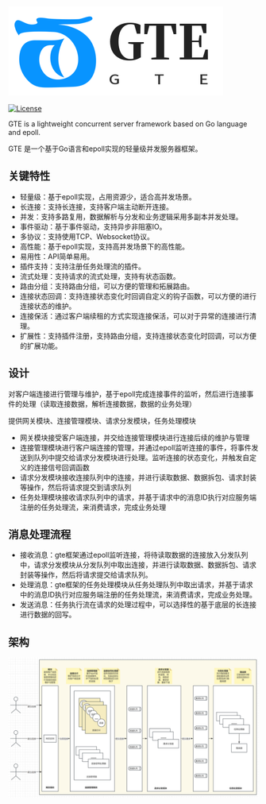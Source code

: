 ![logo](/docs/gte_logo.png)

[![License](https://img.shields.io/badge/License-MIT-black.svg)](LICENSE)

GTE is a lightweight concurrent server framework based on Go language and epoll.

GTE 是一个基于Go语言和epoll实现的轻量级并发服务器框架。

## 关键特性

- 轻量级：基于epoll实现，占用资源少，适合高并发场景。
- 长连接：支持长连接，支持客户端主动断开连接。
- 并发：支持多路复用，数据解析与分发和业务逻辑采用多副本并发处理。
- 事件驱动：基于事件驱动，支持异步非阻塞IO。
- 多协议：支持使用TCP、Websocket协议。
- 高性能：基于epoll实现，支持高并发场景下的高性能。
- 易用性：API简单易用。
- 插件支持：支持注册任务处理流的插件。
- 流式处理：支持请求的流式处理，支持有状态函数。
- 路由分组：支持路由分组，可以方便的管理和拓展路由。
- 连接状态回调：支持连接状态变化时回调自定义的钩子函数，可以方便的进行连接状态的维护。
- 连接保活：通过客户端续租的方式实现连接保活，可以对于异常的连接进行清理。
- 扩展性：支持插件注册，支持路由分组，支持连接状态变化时回调，可以方便的扩展功能。

## 设计

对客户端连接进行管理与维护，基于epoll完成连接事件的监听，然后进行连接事件的处理（读取连接数据，解析连接数据，数据的业务处理）

提供网关模块、连接管理模块、请求分发模块，任务处理模块

- 网关模块接受客户端连接，并交给连接管理模块进行连接后续的维护与管理
- 连接管理模块进行客户端连接的管理，并通过epoll监听连接的事件，将事件发送到队列中提交给请求分发模块进行处理。监听连接的状态变化，并触发自定义的连接信号回调函数
- 请求分发模块接收连接队列中的连接，并进行读取数据、数据拆包、请求封装等操作，然后将请求提交到请求队列
- 任务处理模块接收请求队列中的请求，并基于请求中的消息ID执行对应服务端注册的任务处理流，来消费请求，完成业务处理

## 消息处理流程
- 接收消息：gte框架通过epoll监听连接，将待读取数据的连接放入分发队列中，请求分发模块从分发队列中取出连接，并进行读取数据、数据拆包、请求封装等操作，然后将请求提交给请求队列。
- 处理消息：gte框架的任务处理模块从任务处理队列中取出请求，并基于请求中的消息ID执行对应服务端注册的任务处理流，来消费请求，完成业务处理。
- 发送消息：任务执行流在请求的处理过程中，可以选择性的基于底层的长连接进行数据的回写。

## 架构

![arch](/docs/gte_arch.png)
